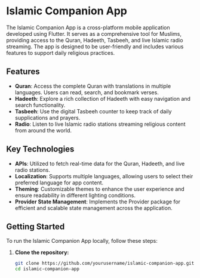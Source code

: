 # Islamic Companion App

The Islamic Companion App is a cross-platform mobile application developed using Flutter. It serves as a comprehensive tool for Muslims, providing access to the Quran, Hadeeth, Tasbeeh, and live Islamic radio streaming. The app is designed to be user-friendly and includes various features to support daily religious practices.

## Features

- **Quran**: Access the complete Quran with translations in multiple languages. Users can read, search, and bookmark verses.
- **Hadeeth**: Explore a rich collection of Hadeeth with easy navigation and search functionality.
- **Tasbeeh**: Use the digital Tasbeeh counter to keep track of daily supplications and prayers.
- **Radio**: Listen to live Islamic radio stations streaming religious content from around the world.

## Key Technologies

- **APIs**: Utilized to fetch real-time data for the Quran, Hadeeth, and live radio stations.
- **Localization**: Supports multiple languages, allowing users to select their preferred language for app content.
- **Theming**: Customizable themes to enhance the user experience and ensure readability in different lighting conditions.
- **Provider State Management**: Implements the Provider package for efficient and scalable state management across the application.

## Getting Started

To run the Islamic Companion App locally, follow these steps:

1. **Clone the repository:**

   ```bash
   git clone https://github.com/yourusername/islamic-companion-app.git
   cd islamic-companion-app

